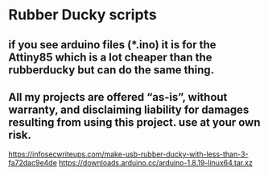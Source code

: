 # Rubber Ducky scripts
## if you see arduino files (*.ino) it is for the Attiny85 which is a lot cheaper than the rubberducky but can do the same thing. 

## All my projects are offered “as-is”, without warranty, and disclaiming liability for damages resulting from using this project. use at your own risk. 

https://infosecwriteups.com/make-usb-rubber-ducky-with-less-than-3-fa72dac9e4de
https://downloads.arduino.cc/arduino-1.8.19-linux64.tar.xz
